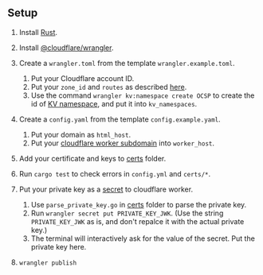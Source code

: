 <!--
Copyright 2021 Google LLC

Licensed under the Apache License, Version 2.0 (the "License");
you may not use this file except in compliance with the License.
You may obtain a copy of the License at

    https://www.apache.org/licenses/LICENSE-2.0

Unless required by applicable law or agreed to in writing, software
distributed under the License is distributed on an "AS IS" BASIS,
WITHOUT WARRANTIES OR CONDITIONS OF ANY KIND, either express or implied.
See the License for the specific language governing permissions and
limitations under the License.
-->

## Setup

1. Install [Rust](https://www.rust-lang.org/tools/install).
1. Install [@cloudflare/wrangler](https://github.com/cloudflare/wrangler).
1. Create a `wrangler.toml` from the template `wrangler.example.toml`.
   1. Put your Cloudflare account ID.
   1. Put your `zone_id` and `routes` as described
      [here](https://developers.cloudflare.com/workers/get-started/guide#optional-configure-for-deploying-to-a-registered-domain).
   1. Use the command `wrangler kv:namespace create OCSP` to create the id of
      [KV namespace](https://developers.cloudflare.com/workers/runtime-apis/kv),
      and put it into `kv_namespaces`.
1. Create a `config.yaml` from the template `config.example.yaml`.
   1. Put your domain as `html_host`.
   1. Put your
      [cloudflare worker subdomain](https://developers.cloudflare.com/workers/get-started/guide#1-sign-up-for-a-workers-account)
      into `worker_host`.

1. Add your certificate and keys to [certs](./certs) folder.
1. Run `cargo test` to check errors in `config.yml` and `certs/*`.
1. Put your private key as a
   [secret](https://developers.cloudflare.com/workers/cli-wrangler/commands#secret)
   to cloudflare worker.
   1. Use `parse_private_key.go` in [certs](./certs) folder to parse the private
      key.
   1. Run `wrangler secret put PRIVATE_KEY_JWK`. (Use the string
      `PRIVATE_KEY_JWK` as is, and don't repalce it with the
      actual private key.)
   1. The terminal will interactively ask for the value of the secret.
      Put the private key here.

1. `wrangler publish`

